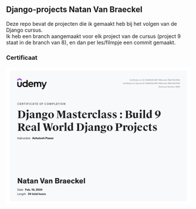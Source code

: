 ## Django-projects Natan Van Braeckel

Deze repo bevat de projecten die ik gemaakt heb bij het volgen van de Django cursus.\
Ik heb een branch aangemaakt voor elk project van de cursus (project 9 staat in de branch van 8), en dan per les/filmpje een commit gemaakt.

### Certificaat
![Certificaat](certificate.jpg "Certificaat Django cursus")

